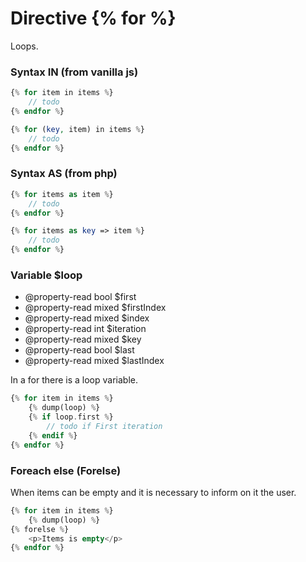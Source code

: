 Directive {% for %}
=====================
 
Loops.

### Syntax IN (from vanilla js)

```php
{% for item in items %}
    // todo
{% endfor %}
```

```php
{% for (key, item) in items %}
    // todo
{% endfor %}
```

### Syntax AS (from php)

```php
{% for items as item %}
    // todo
{% endfor %}
```

```php
{% for items as key => item %}
    // todo
{% endfor %}
```

### Variable $loop

 * @property-read bool  $first
 * @property-read mixed $firstIndex
 * @property-read mixed $index
 * @property-read int   $iteration
 * @property-read mixed $key
 * @property-read bool  $last
 * @property-read mixed $lastIndex

In a for there is a loop variable.
```php
{% for item in items %}
    {% dump(loop) %}
    {% if loop.first %}
        // todo if First iteration
    {% endif %}
{% endfor %}
```

### Foreach else (Forelse)

When items can be empty and it is necessary to inform on it the user.

```php
{% for item in items %}
    {% dump(loop) %}
{% forelse %}
    <p>Items is empty</p>
{% endfor %}
```
